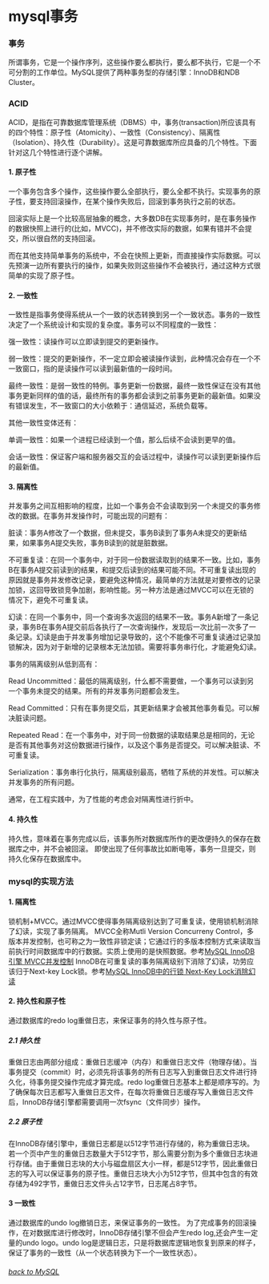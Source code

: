 # mysql事务
### 事务

所谓事务，它是一个操作序列，这些操作要么都执行，要么都不执行，它是一个不可分割的工作单位。MySQL提供了两种事务型的存储引擎：InnoDB和NDB Cluster。

### ACID

ACID，是指在可靠数据库管理系统（DBMS）中，事务(transaction)所应该具有的四个特性：原子性（Atomicity）、一致性（Consistency）、隔离性（Isolation）、持久性（Durability）。这是可靠数据库所应具备的几个特性。下面针对这几个特性进行逐个讲解。

#### 1. 原子性

一个事务包含多个操作，这些操作要么全部执行，要么全都不执行。实现事务的原子性，要支持回滚操作，在某个操作失败后，回滚到事务执行之前的状态。

回滚实际上是一个比较高层抽象的概念，大多数DB在实现事务时，是在事务操作的数据快照上进行的(比如，MVCC)，并不修改实际的数据，如果有错并不会提交，所以很自然的支持回滚。

而在其他支持简单事务的系统中，不会在快照上更新，而直接操作实际数据。可以先预演一边所有要执行的操作，如果失败则这些操作不会被执行，通过这种方式很简单的实现了原子性。

#### 2. 一致性

一致性是指事务使得系统从一个一致的状态转换到另一个一致状态。事务的一致性决定了一个系统设计和实现的复杂度。事务可以不同程度的一致性：

强一致性：读操作可以立即读到提交的更新操作。

弱一致性：提交的更新操作，不一定立即会被读操作读到，此种情况会存在一个不一致窗口，指的是读操作可以读到最新值的一段时间。

最终一致性：是弱一致性的特例。事务更新一份数据，最终一致性保证在没有其他事务更新同样的值的话，最终所有的事务都会读到之前事务更新的最新值。如果没有错误发生，不一致窗口的大小依赖于：通信延迟，系统负载等。

其他一致性变体还有：

单调一致性：如果一个进程已经读到一个值，那么后续不会读到更早的值。

会话一致性：保证客户端和服务器交互的会话过程中，读操作可以读到更新操作后的最新值。

#### 3. 隔离性

并发事务之间互相影响的程度，比如一个事务会不会读取到另一个未提交的事务修改的数据。在事务并发操作时，可能出现的问题有：

脏读：事务A修改了一个数据，但未提交，事务B读到了事务A未提交的更新结果，如果事务A提交失败，事务B读到的就是脏数据。

不可重复读：在同一个事务中，对于同一份数据读取到的结果不一致。比如，事务B在事务A提交前读到的结果，和提交后读到的结果可能不同。不可重复读出现的原因就是事务并发修改记录，要避免这种情况，最简单的方法就是对要修改的记录加锁，这回导致锁竞争加剧，影响性能。另一种方法是通过MVCC可以在无锁的情况下，避免不可重复读。

幻读：在同一个事务中，同一个查询多次返回的结果不一致。事务A新增了一条记录，事务B在事务A提交前后各执行了一次查询操作，发现后一次比前一次多了一条记录。幻读是由于并发事务增加记录导致的，这个不能像不可重复读通过记录加锁解决，因为对于新增的记录根本无法加锁。需要将事务串行化，才能避免幻读。

事务的隔离级别从低到高有：

Read Uncommitted：最低的隔离级别，什么都不需要做，一个事务可以读到另一个事务未提交的结果。所有的并发事务问题都会发生。

Read Committed：只有在事务提交后，其更新结果才会被其他事务看见。可以解决脏读问题。

Repeated Read：在一个事务中，对于同一份数据的读取结果总是相同的，无论是否有其他事务对这份数据进行操作，以及这个事务是否提交。可以解决脏读、不可重复读。

Serialization：事务串行化执行，隔离级别最高，牺牲了系统的并发性。可以解决并发事务的所有问题。

通常，在工程实践中，为了性能的考虑会对隔离性进行折中。

#### 4. 持久性

持久性，意味着在事务完成以后，该事务所对数据库所作的更改便持久的保存在数据库之中，并不会被回滚。 即使出现了任何事故比如断电等，事务一旦提交，则持久化保存在数据库中。

### mysql的实现方法

#### 1. 隔离性

锁机制+MVCC。通过MVCC使得事务隔离级别达到了可重复读，使用锁机制消除了幻读，实现了事务隔离。
MVCC全称Mutli Version Concurreny Control，多版本并发控制，也可称之为一致性非锁定读；它通过行的多版本控制方式来读取当前执行时间数据库中的行数据。实质上使用的是快照数据。参考[MySQL InnoDB引擎 MVCC并发控制](http://blog.csdn.net/tb3039450/article/details/66472579)
InnoDB在可重复读的事务隔离级别下消除了幻读，功劳应该归于Next-key Lock锁。参考[MySQL InnoDB中的行锁 Next-Key Lock消除幻读](http://blog.csdn.net/tb3039450/article/details/66475638)

#### 2. 持久性和原子性

通过数据库的redo log重做日志，来保证事务的持久性与原子性。

##### 2.1 持久性

重做日志由两部分组成：重做日志缓冲（内存）和重做日志文件（物理存储）。当事务提交（commit）时，必须先将该事务的所有日志写入到重做日志文件进行持久化，待事务提交操作完成才算完成。redo log重做日志基本上都是顺序写的。为了确保每次日志都写入重做日志文件，在每次将重做日志缓存写入重做日志文件后，InnoDB存储引擎都需要调用一次fsync（文件同步）操作。

##### 2.2 原子性

在InnoDB存储引擎中，重做日志都是以512字节进行存储的，称为重做日志块。若一个页中产生的重做日志数量大于512字节，那么需要分割为多个重做日志块进行存储。由于重做日志块的大小与磁盘扇区大小一样，都是512字节，因此重做日志的写入可以保证事务的原子性。重做日志块大小为512字节，但其中包含的有效存储为492字节，重做日志文件头占12字节，日志尾占8字节。

#### 3 一致性

通过数据库的undo log撤销日志，来保证事务的一致性。 
为了完成事务的回滚操作，在对数据库进行修改时，InnoDB存储引擎不但会产生redo log,还会产生一定量的undo logo。undo log是逻辑日志，只是将数据库逻辑地恢复到原来的样子，保证了事务的一致性（从一个状态转换为下一个一致性状态）。


###### [back to MySQL](https://zhengyunfeng.github.io/mysql/index)
